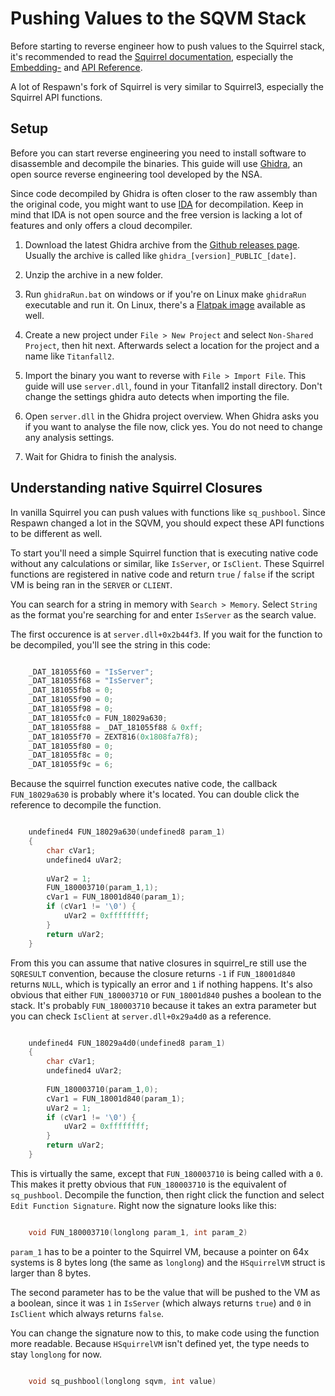 # Pushing Values to the SQVM Stack

Before starting to reverse engineer how to push values to the Squirrel stack, it's recommended to read the [Squirrel documentation](http://www.squirrel-lang.org/squirreldoc/index.html),
especially the [Embedding-](http://www.squirrel-lang.org/squirreldoc/reference/embedding_squirrel.html)
and [API Reference](http://www.squirrel-lang.org/squirreldoc/reference/api_reference.html).

A lot of Respawn's fork of Squirrel is very similar to Squirrel3, especially the Squirrel API functions.

## Setup

Before you can start reverse engineering you need to install software to disassemble and decompile the binaries. This guide will use [Ghidra](https://ghidra-sre.org/), an open source reverse engineering tool developed by the NSA.

Since code decompiled by Ghidra is often closer to the raw assembly than the original code, you might want to use [IDA](https://hex-rays.com/) for decompilation.
Keep in mind that IDA is not open source and the free version is lacking a lot of features and only offers a cloud decompiler.

1. Download the latest Ghidra archive from the [Github releases page](https://github.com/NationalSecurityAgency/ghidra/releases). Usually the archive is called like `ghidra_[version]_PUBLIC_[date]`.

2. Unzip the archive in a new folder.

3. Run `ghidraRun.bat` on windows or if you're on Linux make `ghidraRun` executable and run it. On Linux, there's a [Flatpak image](https://flathub.org/apps/org.ghidra_sre.Ghidra) available as well.

3. Create a new project under `File > New Project` and select `Non-Shared Project`, then hit next. Afterwards select a location for the project and a name like `Titanfall2`.

4. Import the binary you want to reverse with `File > Import File`. This guide will use `server.dll`, found in your Titanfall2 install directory. Don't change the settings ghidra auto detects when importing the file.

5. Open `server.dll` in the Ghidra project overview. When Ghidra asks you if you want to analyse the file now, click yes. You do not need to change any analysis settings.

6. Wait for Ghidra to finish the analysis.

## Understanding native Squirrel Closures

In vanilla Squirrel you can push values with functions like `sq_pushbool`. Since Respawn changed a lot in the SQVM, you should expect these API functions to be different as well.

To start you'll need a simple Squirrel function that is executing native code without any calculations or similar, like `IsServer`, or `IsClient`.
These Squirrel functions are registered in native code and return `true` / `false` if the script VM is being ran in the `SERVER` or `CLIENT`.

You can search for a string in memory with `Search > Memory`. Select `String` as the format you're searching for and enter `IsServer` as the search value.

The first occurence is at `server.dll+0x2b44f3`. If you wait for the function to be decompiled, you'll see the string in this code:

```c

    _DAT_181055f60 = "IsServer";
    _DAT_181055f68 = "IsServer";
    _DAT_181055fb8 = 0;
    _DAT_181055f90 = 0;
    _DAT_181055f98 = 0;
    _DAT_181055fc0 = FUN_18029a630;
    _DAT_181055f88 = _DAT_181055f88 & 0xff;
    _DAT_181055f70 = ZEXT816(0x1808fa7f8);
    _DAT_181055f80 = 0;
    _DAT_181055f8c = 0;
    _DAT_181055f9c = 6;
```

Because the squirrel function executes native code, the callback `FUN_18029a630` is probably where it's located. You can double click the reference to decompile the function.

```c

    undefined4 FUN_18029a630(undefined8 param_1)
    {
        char cVar1;
        undefined4 uVar2;
        
        uVar2 = 1;
        FUN_180003710(param_1,1);
        cVar1 = FUN_18001d840(param_1);
        if (cVar1 != '\0') {
            uVar2 = 0xffffffff;
        }
        return uVar2;
    }
```

From this you can assume that native closures in squirrel_re still use the `SQRESULT` convention, because the closure returns `-1` if `FUN_18001d840` returns `NULL`, which is typically an error and `1` if nothing happens.
It's also obvious that either `FUN_180003710` or `FUN_18001d840` pushes a boolean to the stack. It's probably `FUN_180003710` because it takes an extra parameter but you can check `IsClient` at `server.dll+0x29a4d0` as a reference.

```c

    undefined4 FUN_18029a4d0(undefined8 param_1)
    {
        char cVar1;
        undefined4 uVar2;
        
        FUN_180003710(param_1,0);
        cVar1 = FUN_18001d840(param_1);
        uVar2 = 1;
        if (cVar1 != '\0') {
            uVar2 = 0xffffffff;
        }
        return uVar2;
    }
```

This is virtually the same, except that `FUN_180003710` is being called with a `0`.
This makes it pretty obvious that `FUN_180003710` is the equivalent of `sq_pushbool`.
Decompile the function, then right click the function and select `Edit Function Signature`.
Right now the signature looks like this:

```c

    void FUN_180003710(longlong param_1, int param_2)
```

`param_1` has to be a pointer to the Squirrel VM, because a pointer on 64x systems is 8 bytes long (the same as `longlong`) and the `HSquirrelVM` struct is larger than 8 bytes.

The second parameter has to be the value that will be pushed to the VM as a boolean, since it was `1` in `IsServer` (which always returns `true`) and `0` in `IsClient` which always returns `false`.

You can change the signature now to this, to make code using the function more readable. Because `HSquirrelVM` isn't defined yet, the type needs to stay `longlong` for now.

```c

    void sq_pushbool(longlong sqvm, int value)
```
